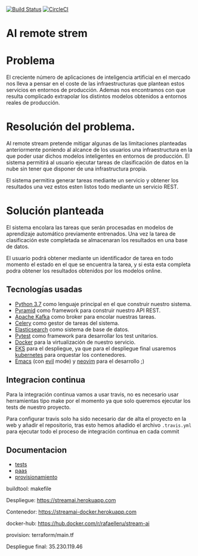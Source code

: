 [![Build Status](https://travis-ci.org/rafaelleru/iv.svg?branch=master)](https://travis-ci.org/rafaelleru/iv)
[![CircleCI](https://circleci.com/gh/rafaelleru/iv.svg?style=svg)](https://circleci.com/gh/rafaelleru/iv)

# AI remote strem

# Problema

El creciente número de aplicaciones de inteligencia artificial en el mercado nos lleva a pensar en el coste de las infraestructuras que plantean estos servicios en entornos de producción. Ademas nos encontramos con que resulta complicado extrapolar los distintos modelos obtenidos a entornos reales de producción.

# Resolución del problema.

AI remote stream pretende mitigar algunas de las limitaciones planteadas anteriormente poniendo al alcance de los usuarios una infraestructura en la que poder usar dichos modelos inteligentes en entornos de producción. El sistema permitirá al usuario ejecutar tareas de clasificación de datos en la nube sin tener que disponer de una infrastructura propia.

El sistema permitira generar tareas mediante un servicio y obtener los resultados una vez estos esten listos todo mediante un servicio REST.

# Solución planteada

El sistema encolara las tareas que serán procesadas en modelos de aprendizaje automático previamente entrenados. Una vez la tarea de clasificación este completada se almacenaran los resultados en una base de datos.

El usuario podrá obtener mediante un identificador de tarea en todo momento el estado en el que se encuentra la tarea, y si esta esta completa podra obtener los resultados obtenidos por los modelos online.

## Tecnologías usadas

- [Python 3.7](https://www.python.org) como lenguaje principal en el que construir nuestro sistema.
- [Pyramid](https://trypyramid.com/) como framework para construir nuestro API REST.
- [Apache Kafka](https://kafka.apache.org/) como broker para encolar nuestras tareas.
- [Celery](http://www.celeryproject.org/) como gestor de tareas del sistema.
- [Elasticsearch](https://www.elastic.co) como sistema de base de datos.
- [Pytest](https://pytest.org) como framework para desarrollar los test unitarios.
- [Docker](https://www.docker.com) para la virtualización de nuestro servicio.
- [EKS](https://aws.amazon.com/eks/) para el despliegue, ya que para el despliegue final usaremos [kubernetes](https://kubernetes.io) para orquestar los contenedores.
- [Emacs](https://www.gnu.org/software/emacs/) (con [evil](https://github.com/emacs-evil/evil) mode) y [neovim](https://neovim.io) para el desarrollo ;)

## Integracion continua

Para la integración continua vamos a usar travis, no es necesario usar herramientas tipo make por el momento ya que solo queremos ejecutar los tests de nuestro proyecto.

Para configurar travis solo ha sido necesario dar de alta el proyecto en la web y añadir el repositorio, tras esto hemos añadido el archivo `.travis.yml` para ejecutar todo el proceso de integración continua en cada commit

## Documentacion
 - [tests](./doc/tests.md)
 - [paas](./doc/paas.md)
 - [provisionamiento](./doc/terraform.md)


buildtool: makefile

Despliegue: https://streamai.herokuapp.com

Contenedor: https://streamai-docker.herokuapp.com

docker-hub: https://hub.docker.com/r/rafaelleru/stream-ai

provision: terraform/main.tf

Despliegue final: 35.230.119.46